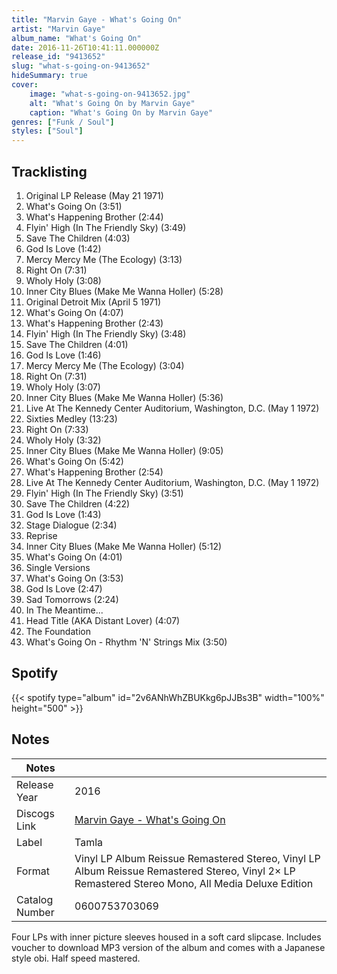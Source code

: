 ```yaml
---
title: "Marvin Gaye - What's Going On"
artist: "Marvin Gaye"
album_name: "What's Going On"
date: 2016-11-26T10:41:11.000000Z
release_id: "9413652"
slug: "what-s-going-on-9413652"
hideSummary: true
cover:
    image: "what-s-going-on-9413652.jpg"
    alt: "What's Going On by Marvin Gaye"
    caption: "What's Going On by Marvin Gaye"
genres: ["Funk / Soul"]
styles: ["Soul"]
---
```


## Tracklisting
1. Original LP Release (May 21 1971)
2. What's Going On (3:51)
3. What's Happening Brother (2:44)
4. Flyin' High (In The Friendly Sky) (3:49)
5. Save The Children (4:03)
6. God Is Love (1:42)
7. Mercy Mercy Me (The Ecology) (3:13)
8. Right On (7:31)
9. Wholy Holy (3:08)
10. Inner City Blues (Make Me Wanna Holler) (5:28)
11. Original Detroit Mix (April 5 1971)
12. What's Going On (4:07)
13. What's Happening Brother (2:43)
14. Flyin' High (In The Friendly Sky) (3:48)
15. Save The Children (4:01)
16. God Is Love (1:46)
17. Mercy Mercy Me (The Ecology) (3:04)
18. Right On (7:31)
19. Wholy Holy (3:07)
20. Inner City Blues (Make Me Wanna Holler) (5:36)
21. Live At The Kennedy Center Auditorium, Washington, D.C. (May 1 1972)
22. Sixties Medley (13:23)
23. Right On (7:33)
24. Wholy Holy (3:32)
25. Inner City Blues (Make Me Wanna Holler) (9:05)
26. What's Going On (5:42)
27. What's Happening Brother (2:54)
28. Live At The Kennedy Center Auditorium, Washington, D.C. (May 1 1972)
29. Flyin' High (In The Friendly Sky) (3:51)
30. Save The Children (4:22)
31. God Is Love (1:43)
32. Stage Dialogue (2:34)
33. Reprise
34. Inner City Blues (Make Me Wanna Holler) (5:12)
35. What's Going On (4:01)
36. Single Versions
37. What's Going On (3:53)
38. God Is Love (2:47)
39. Sad Tomorrows (2:24)
40. In The Meantime...
41. Head Title (AKA Distant Lover) (4:07)
42. The Foundation
43. What's Going On - Rhythm 'N' Strings Mix (3:50)


## Spotify
{{< spotify type="album" id="2v6ANhWhZBUKkg6pJJBs3B" width="100%" height="500" >}}



## Notes
| Notes          |             |
| ---------------| ----------- |
| Release Year   | 2016 |
| Discogs Link   | [Marvin Gaye - What's Going On](https://www.discogs.com/release/9413652-Marvin-Gaye-Whats-Going-On) |
| Label          | Tamla |
| Format         | Vinyl LP Album Reissue Remastered Stereo, Vinyl LP Album Reissue Remastered Stereo, Vinyl 2× LP Remastered Stereo Mono, All Media Deluxe Edition |
| Catalog Number | 0600753703069 |

Four LPs with inner picture sleeves housed in a soft card slipcase.
Includes voucher to download MP3 version of the album and comes with a Japanese style obi.
Half speed mastered.
